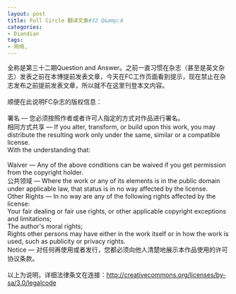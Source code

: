```yaml
---
layout: post
title: Full Circle 翻译文章#32 Q&amp;A
categories:
- Diandian
tags:
- 网络, 
---
```

全称是第三十二期Question and Answer。之前一直习惯在杂志（甚至是英文杂志）发表之前在本博提前发表文章，今天在FC工作页面看到提示，现在禁止在杂志发布之前提前发表文章，所以就不在这里刊登本文内容。
<br />
<br />顺便在此说明FC杂志的版权信息：
<br />
<br />署名 — 您必须按照作者或者许可人指定的方式对作品进行署名。
<br />相同方式共享 — If you alter, transform, or build upon this work, you may distribute the resulting work only under the same, similar or a compatible license.
<br />With the understanding that:
<br />
<br />Waiver — Any of the above conditions can be waived if you get permission from the copyright holder.
<br />公共领域 — Where the work or any of its elements is in the public domain under applicable law, that status is in no way affected by the license.
<br />Other Rights — In no way are any of the following rights affected by the license:
<br />Your fair dealing or fair use rights, or other applicable copyright exceptions and limitations;
<br />The author's moral rights;
<br />Rights other persons may have either in the work itself or in how the work is used, such as publicity or privacy rights.
<br />Notice — 对任何再使用或者发行，您都必须向他人清楚地展示本作品使用的许可协议条款。
<br />
<br />以上为说明，详细法律条文在连接：http://creativecommons.org/licenses/by-sa/3.0/legalcode